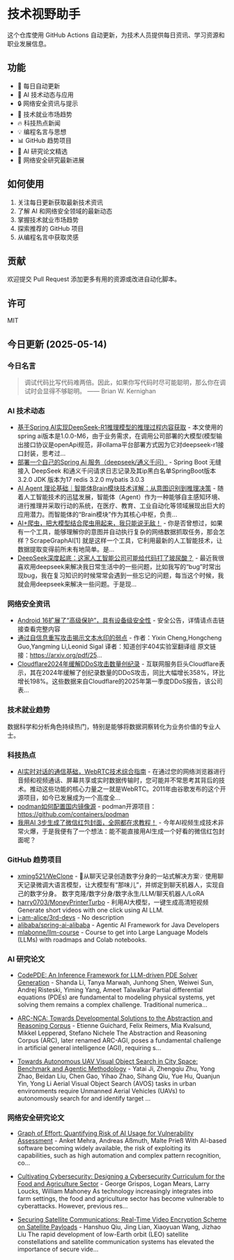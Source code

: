 # 技术视野助手

这个仓库使用 GitHub Actions 自动更新，为技术人员提供每日资讯、学习资源和职业发展信息。

## 功能

- 🔄 每日自动更新
- 🤖 AI 技术动态与应用
- 🔒 网络安全资讯与提示
- 💼 技术就业市场趋势
- 🔥 科技热点新闻
- 💡 编程名言与思想
- 📊 GitHub 趋势项目
- 📝 AI 研究论文精选
- 🔐 网络安全研究最新进展

## 如何使用

1. 关注每日更新获取最新技术资讯
2. 了解 AI 和网络安全领域的最新动态
3. 掌握技术就业市场趋势
4. 探索推荐的 GitHub 项目
5. 从编程名言中获取灵感

## 贡献

欢迎提交 Pull Request 添加更多有用的资源或改进自动化脚本。

## 许可

MIT

## 今日更新 (2025-05-14)

### 今日名言

> 调试代码比写代码难两倍。因此，如果你写代码时尽可能聪明，那么你在调试时会显得不够聪明。 —— Brian W. Kernighan

### AI 技术动态

- [基于Spring AI实现DeepSeek-R1推理模型的推理过程内容获取](https://i-operation.csdnimg.cn/images/8efd18d5d7054f77a81294a14cd80ad5.png) - 本文使用的spring ai版本是1.0.0-M6，由于业务需求，在调用公司部署的大模型(模型输出接口协议是openApi规范，非ollama平台部署方式因为它对deepseek-r1接口封装，思考过...
- [部署一个自己的Spring Ai 服务（deepseek/通义千问）](https://i-operation.csdnimg.cn/images/8efd18d5d7054f77a81294a14cd80ad5.png) - Spring Boot 无缝接入 DeepSeek 和通义千问请求日志记录及其ip黑白名单SpringBoot版本 3.2.0 JDK 版本为17 redis 3.2.0 mybatis 3.0.3
- [AI Agent 理论基础｜智能体Brain模块技术详解：从意图识别到推理决策](https://i-operation.csdnimg.cn/images/8efd18d5d7054f77a81294a14cd80ad5.png) - 随着人工智能技术的迅猛发展，智能体（Agent）作为一种能够自主感知环境、进行推理并采取行动的系统，在医疗、教育、工业自动化等领域展现出巨大的应用潜力。而智能体的“Brain模块”作为其核心中枢，负责...
- [AI+爬虫，把大模型结合爬虫用起来，我只能说无敌！](https://i-operation.csdnimg.cn/images/8efd18d5d7054f77a81294a14cd80ad5.png) - 你是否曾想过，如果有一个工具，能够理解你的意图并自动执行复杂的网络数据抓取任务，那会怎样？ScrapeGraphAI[1] 就是这样一个工具，它利用最新的人工智能技术，让数据提取变得前所未有地简单。是...
- [DeepSeek深度起底：这家人工智能公司可能给代码打了玻尿酸？](https://i-operation.csdnimg.cn/images/8efd18d5d7054f77a81294a14cd80ad5.png) - 最近我很喜欢用deepseek来解决我日常生活中的一些问题，比如我写的“bug”时常出现bug，我在复习知识的时候常常会遇到一些忘记的问题，每当这个时候，我就会用deepseek来解决一些问题。于是现...


### 网络安全资讯

- [Android 16扩展了“高级保护”，具有设备级安全性](https://www.anquanke.com/post/id/307379) - 安全公告，详情请点击链接查看完整内容
- [通过自信息重写攻击揭示文本水印的弱点](https://paper.seebug.org/3320/) - 作者：Yixin Cheng,Hongcheng Guo,Yangming Li,Leonid Sigal
译者：知道创宇404实验室翻译组
原文链接：https://arxiv.org/pdf/25...
- [Cloudflare2024年缓解DDoS攻击数量创纪录](https://www.4hou.com/posts/PGE1) - 互联网服务巨头Cloudflare表示，其在2024年缓解了创纪录数量的DDoS攻击，同比大幅增长358%，环比增长198%。这些数据来自Cloudflare的2025年第一季度DDoS报告，该公司表...


### 技术就业趋势

数据科学和分析角色持续热门，特别是能够将数据洞察转化为业务价值的专业人士。

### 科技热点

- [AI实时对话的通信基础，WebRTC技术综合指南](https://cloud.tencent.com/developer/article/2519375) - 在通过您的网络浏览器进行音频和视频通话、屏幕共享或实时数据传输时，您可能并不常思考其背后的技术。推动这些功能的核心力量之一就是WebRTC。2011年由谷歌发布的这个开源项目，如今已发展成为一个高度全...
- [podman如何配置国内镜像源](https://cloud.tencent.com/developer/article/2519499) - podman开源项目：https://github.com/containers/podman
- [我用AI 3步生成了微信红包封面，全网都在求教程！](https://cloud.tencent.com/developer/article/2519627) - 今年AI视频生成技术非常火爆，于是我便有了一个想法：能不能直接用AI生成一个好看的微信红包封面呢？


### GitHub 趋势项目

- [xming521/WeClone](https://github.com/xming521/WeClone) - 🚀从聊天记录创造数字分身的一站式解决方案💡 使用聊天记录微调大语言模型，让大模型有“那味儿”，并绑定到聊天机器人，实现自己的数字分身。 数字克隆/数字分身/数字永生/LLM/聊天机器人/LoRA
- [harry0703/MoneyPrinterTurbo](https://github.com/harry0703/MoneyPrinterTurbo) - 利用AI大模型，一键生成高清短视频 Generate short videos with one click using AI LLM.
- [i-am-alice/3rd-devs](https://github.com/i-am-alice/3rd-devs) - No description
- [alibaba/spring-ai-alibaba](https://github.com/alibaba/spring-ai-alibaba) - Agentic AI Framework for Java Developers
- [mlabonne/llm-course](https://github.com/mlabonne/llm-course) - Course to get into Large Language Models (LLMs) with roadmaps and Colab notebooks.




### AI 研究论文

- [CodePDE: An Inference Framework for LLM-driven PDE Solver Generation](http://arxiv.org/abs/2505.08783v1) - Shanda Li, Tanya Marwah, Junhong Shen, Weiwei Sun, Andrej Risteski, Yiming Yang, Ameet Talwalkar
  Partial differential equations (PDEs) are fundamental to modeling physical
systems, yet solving them remains a complex challenge. Traditional numerica...

- [ARC-NCA: Towards Developmental Solutions to the Abstraction and
  Reasoning Corpus](http://arxiv.org/abs/2505.08778v1) - Etienne Guichard, Felix Reimers, Mia Kvalsund, Mikkel Lepperød, Stefano Nichele
  The Abstraction and Reasoning Corpus (ARC), later renamed ARC-AGI, poses a
fundamental challenge in artificial general intelligence (AGI), requiring
s...

- [Towards Autonomous UAV Visual Object Search in City Space: Benchmark and
  Agentic Methodology](http://arxiv.org/abs/2505.08765v1) - Yatai Ji, Zhengqiu Zhu, Yong Zhao, Beidan Liu, Chen Gao, Yihao Zhao, Sihang Qiu, Yue Hu, Quanjun Yin, Yong Li
  Aerial Visual Object Search (AVOS) tasks in urban environments require
Unmanned Aerial Vehicles (UAVs) to autonomously search for and identify target
...



### 网络安全研究论文

- [Graph of Effort: Quantifying Risk of AI Usage for Vulnerability
  Assessment](http://arxiv.org/abs/2503.16392v1) - Anket Mehra, Andreas Aßmuth, Malte Prieß
  With AI-based software becoming widely available, the risk of exploiting its
capabilities, such as high automation and complex pattern recognition, co...

- [Cultivating Cybersecurity: Designing a Cybersecurity Curriculum for the
  Food and Agriculture Sector](http://arxiv.org/abs/2503.16292v1) - George Grispos, Logan Mears, Larry Loucks, William Mahoney
  As technology increasingly integrates into farm settings, the food and
agriculture sector has become vulnerable to cyberattacks. However, previous
res...

- [Securing Satellite Communications: Real-Time Video Encryption Scheme on
  Satellite Payloads](http://arxiv.org/abs/2503.16287v1) - Hanshuo Qiu, Jing Lian, Xiaoyuan Wang, Jizhao Liu
  The rapid development of low-Earth orbit (LEO) satellite constellations and
satellite communication systems has elevated the importance of secure vide...

